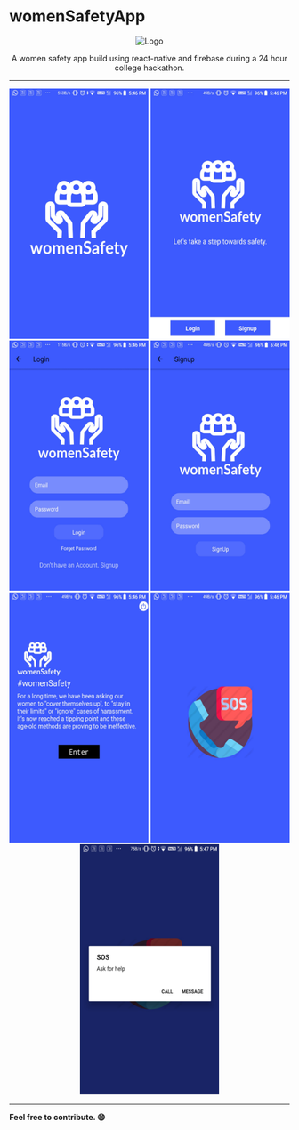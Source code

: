 # womenSafetyApp

<p align="center">
<img src="./src/images/Logo.png" alt="Logo" width="200" height="150"/>
</p>

<p align="center">
A women safety app build using react-native and firebase during a 24 hour college hackathon.
</p>

----------------------------------------------------------------------------------

<p align="center">
<img src="./src/images/screenshots/1.jpg" alt="welcome" width="250" height="450"/>
<img src="./src/images/screenshots/2.jpg" alt="welcome" width="250" height="450"/>
<img src="./src/images/screenshots/3.jpg" alt="welcome" width="250" height="450"/>
<img src="./src/images/screenshots/4.jpg" alt="welcome" width="250" height="450"/>
<img src="./src/images/screenshots/5.jpg" alt="welcome" width="250" height="450"/>
<img src="./src/images/screenshots/6.jpg" alt="welcome" width="250" height="450"/>
<img src="./src/images/screenshots/7.jpg" alt="welcome" width="250" height="450"/>
</p>

-----------------------------------------------------------------------------------

**Feel free to contribute. :smile:**

